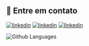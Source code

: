 ## 🔗 Entre em contato


[![linkedin](https://img.shields.io/badge/linkedin-FFF?style=for-the-badge&logo=linkedin&logoColor=blue)](https://www.linkedin.com/in/joaoluccaa)
[![linkedin](https://img.shields.io/badge/instagram-FFF?style=for-the-badge&logo=instagram&logoColor=purp)](https://www.instagram.com/joao.luccaa)
[![linkedin](https://img.shields.io/badge/gmail-FFF?style=for-the-badge&logo=gmail&logoColor=red)](mailTo:jg.delucca@gmail.com)

![Github Languages](https://github-readme-stats.vercel.app/api/top-langs/?username=jgabrielsl&layout=compact&count_private=true)

